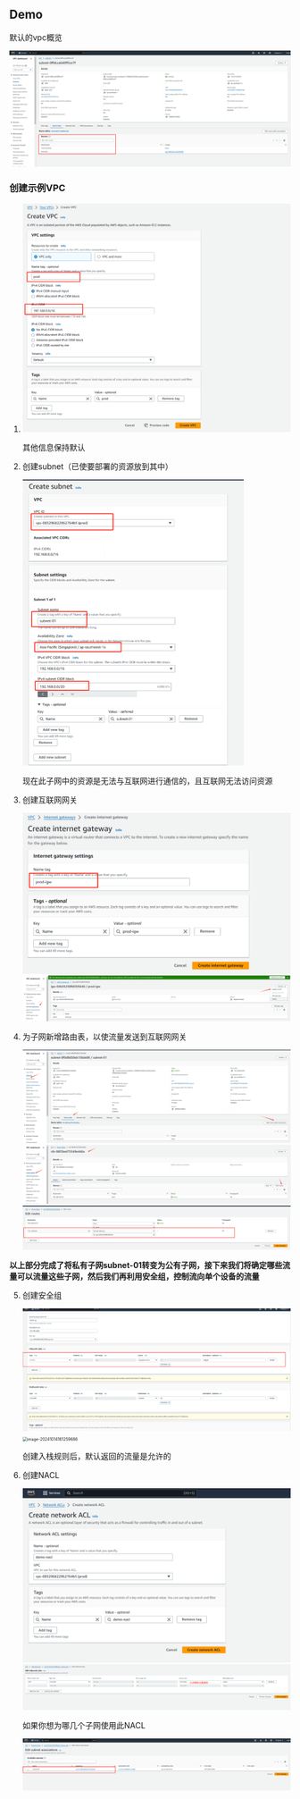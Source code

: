 ## Demo

默认的vpc概览

<img src="./img/d1.png" alt="d1" style="zoom:50%;" />

### 创建示例VPC

1. <img src="./img/D2.png" alt="D2" style="zoom:50%;" />

   其他信息保持默认

2. 创建subnet（已使要部署的资源放到其中）

   <img src="./img/d3.png" alt="d3" style="zoom:50%;" />

   现在此子网中的资源是无法与互联网进行通信的，且互联网无法访问资源

3. 创建互联网网关

   <img src="./img/d4.png" alt="d4" style="zoom:50%;" />

   <img src="./img/d5.png" alt="d5" style="zoom:50%;" />

4. 为子网新增路由表，以使流量发送到互联网网关

   

   <img src="./img/d6.png" alt="d6" style="zoom:50%;" />

   <img src="./img/d7.png" alt="d7" style="zoom:50%;" />

   <img src="./img/d8.png" alt="d8" style="zoom:50%;" />

**以上部分完成了将私有子网subnet-01转变为公有子网，接下来我们将确定哪些流量可以流量这些子网，然后我们再利用安全组，控制流向单个设备的流量**

5. 创建安全组

   <img src="./img/d9.png" alt="d9" style="zoom:50%;" />

   <img src="./img/image-20241014161259686.png" alt="image-20241014161259686" style="zoom:50%;" />

   创建入栈规则后，默认返回的流量是允许的

6. 创建NACL

   <img src="./img/d12.png" alt="d12" style="zoom:50%;" />

   <img src="./img/d13.png" alt="d13" style="zoom:50%;" />

   如果你想为哪几个子网使用此NACL

   ![D14](./img/D14.png)

   

